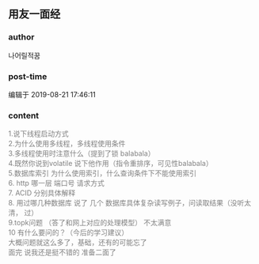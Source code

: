 ## 用友一面经
### author 
나어릴적꿈
### post-time 

编辑于  2019-08-21 17:46:11
### content 
<div class="post-topic-des nc-post-content">
 <span style="color: rgb(128,128,128);">
  1.说下线程启动方式
 </span>
 <br/>
 <span style="color: rgb(128,128,128);">
  2.为什么使用多线程，多线程使用条件
 </span>
 <br/>
 <span style="color: rgb(128,128,128);">
  3.多线程使用时注意什么（提到了锁 balabala）
 </span>
 <br/>
 <span style="color: rgb(128,128,128);">
  4.既然你说到volatile 说下他作用（指令重排序，可见性balabala）
 </span>
 <br/>
 <span style="color: rgb(128,128,128);">
  5.数据库索引 为什么使用索引，什么查询条件下不能使用索引
 </span>
 <br/>
 <span style="color: rgb(128,128,128);">
  6. http 哪一层 端口号 请求方式
 </span>
 <br/>
 <span style="color: rgb(128,128,128);">
  7. ACID 分别具体解释
 </span>
 <br/>
 <span style="color: rgb(128,128,128);">
  8. 用过哪几种数据库 说了 几个 数据库具体复杂读写例子，问读取结果（没听太清， 过）
 </span>
 <br/>
 <span style="color: rgb(128,128,128);">
  9.topk问题 （答了和网上对应的处理模型） 不太满意
 </span>
 <br/>
 <span style="color: rgb(128,128,128);">
  10 有什么要问的？（今后的学习建议）
 </span>
 <br/>
 <span style="color: rgb(128,128,128);">
  大概问题就这么多了，基础，还有的可能忘了
 </span>
 <br/>
 <span style="color: rgb(128,128,128);">
  面完 说我还是挺不错的 准备二面了
 </span>
</div>
